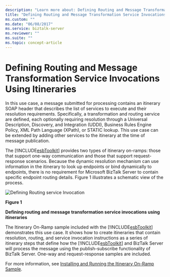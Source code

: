 ```yaml
---
description: "Learn more about: Defining Routing and Message Transformation Service Invocations Using Itineraries"
title: "Defining Routing and Message Transformation Service Invocations Using Itineraries"
ms.custom: ""
ms.date: "06/08/2017"
ms.service: biztalk-server
ms.reviewer: ""
ms.suite: ""
ms.topic: concept-article
---
```

# Defining Routing and Message Transformation Service Invocations Using Itineraries
In this use case, a message submitted for processing contains an itinerary SOAP header that describes the list of services to execute and their resolution requirements. Specifically, a transformation and routing service are defined, each optionally requiring resolution through a Universal Description, Discovery, and Integration (UDDI), Business Rules Engine Policy, XML Path Language (XPath), or STATIC lookup. This use case can be extended by adding other services to the itinerary at the time of message publication.  
  
 The [!INCLUDE[esbToolkit](../includes/esbtoolkit-md.md)] provides two types of itinerary on-ramps: those that support one-way communication and those that support request-response scenarios. Because the dynamic resolution mechanism can use information in the itinerary to look up endpoints or bind dynamically to endpoints, there is no requirement for Microsoft BizTalk Server to contain specific endpoint routing details. Figure 1 illustrates a schematic view of the process.  
  
 ![Defining Routing service Invocation](../esb-toolkit/media/ch3-definingroutingserviceinvocation.gif "Ch3-DefiningRoutingServiceInvocation")  
  
 **Figure 1**  
  
 **Defining routing and message transformation service invocations using itineraries**  
  
 The Itinerary On-Ramp sample included with the [!INCLUDE[esbToolkit](../includes/esbtoolkit-md.md)] demonstrates this use case. It shows how to create itineraries that contain resolution, routing, and service invocation instructions as a series of itinerary steps that define how the [!INCLUDE[esbToolkit](../includes/esbtoolkit-md.md)] and BizTalk Server will process the message using the publish-subscribe functionality of BizTalk Server. One-way and request-response samples are included.  
  
 For more information, see [Installing and Running the Itinerary On-Ramp Sample](../esb-toolkit/installing-and-running-the-itinerary-on-ramp-sample.md).

